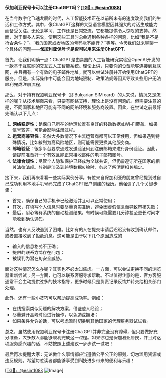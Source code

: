 **保加利亚保号卡可以注册ChatGPT吗？[[TG💪+ @esim1088](https://t.me/s/esim1088)]**

在当今数字化飞速发展的时代，人工智能技术正在以前所未有的速度改变我们的生活和工作方式。其中，像ChatGPT这样的大型语言模型因其强大的对话生成能力而备受关注。无论是学习、工作还是日常交流，它都能提供令人惊叹的支持。然而，对于很多人来说，使用这些工具时总会遇到各种各样的问题，比如“我是不是符合条件？”、“我的国家或者地区的号码能不能行？”等等。今天我们就来聊聊一个具体的问题——**保加利亚保号卡是否可以用来注册ChatGPT**。

首先，让我们明确一点：ChatGPT是由美国的人工智能研究实验室OpenAI开发的一款基于互联网的交互式人工智能系统。理论上讲，只要你的设备能够连接到互联网，并且拥有一个有效的电子邮件地址，就可以尝试注册并开始使用ChatGPT的服务。但是，实际操作中可能会因为地域限制、政策法规等因素导致某些用户无法顺利完成注册流程。

那么，对于持有保加利亚保号卡（即Bulgarian SIM card）的人来说，情况又是怎样的呢？从技术层面来看，只要有网络支持，理论上是没有问题的。但需要注意的是，不同国家和地区可能有不同的网络环境和服务商设置。因此，在尝试之前最好先确认以下几点：

1. **网络稳定性**：确保自己所在的地理位置有良好的移动数据或Wi-Fi覆盖。如果信号较差，可能会影响注册过程。
2. **运营商兼容性**：虽然大多数情况下主流运营商都可以正常使用，但如果遇到特殊情况，比如被列为高风险地区，则可能需要更换其他服务商。
3. **邮箱验证**：很多平台要求通过发送验证码到注册邮箱来进行身份验证。因此，请提前准备好一个有效且能正常接收邮件的电子邮箱账号。
4. **法律合规性**：尽管个人隐私保护已经成为全球共识，但仍需遵守所在国家的相关法律法规。特别是涉及到跨境数据传输时，务必了解清楚相关规定。

接下来，我们再来看看一些实际案例分享。有位来自保加利亚的朋友曾经提到过自己成功利用本地手机号码完成了ChatGPT账户创建的经历。他强调了几个关键步骤：
- 首先，确保自己的手机卡已经激活并且可以正常使用；
- 其次，在填写个人信息时要尽量真实准确，避免因虚假信息而导致审核失败；
- 最后，耐心等待系统的自动检测结果。有时候可能需要几分钟甚至更长时间才能收到确认通知。

当然，也有人反映遇到了困难。比如有的人在提交申请后迟迟没有收到确认邮件，或者直接收到了拒绝消息。这可能是由于以下几个原因造成的：
- 输入的信息格式不正确；
- 提供的联系方式存在问题；
- 被误判为潜在的安全威胁。

面对这种情况怎么办呢？其实也不必太过焦虑。一方面，可以尝试更换不同的浏览器重新尝试；另一方面，也可以联系客服寻求帮助。不过值得注意的是，官方客服通常不会主动提供过多的技术指导，更多时候只是负责记录反馈并转交给相关部门处理。

此外，还有一些小技巧可以帮助提高成功率。例如：
- 在线搜索类似问题的解决方案，借鉴他人经验；
- 尽量避开高峰时段进行操作，以免造成拥堵；
- 如果条件允许的话，可以考虑暂时切换到其他国家的代理服务器试试看。

总之，虽然使用保加利亚保号卡注册ChatGPT并非完全没有障碍，但只要做好充分准备，大多数人都能够顺利完成这一过程。如果你也是保加利亚居民，并且对这项服务感兴趣的话，不妨按照上述建议一步步试一试吧！

最后再次提醒大家：无论做什么事情都应当遵循公平公正的原则，切勿滥用资源或违反规则。希望每位读者都能够享受到科技进步带来的便利与乐趣！

[[TG💪+ @esim1088](https://t.me/s/esim1088) ![Image](https://i.postimg.cc/4NQfJmqS/Snipaste-2025-05-13-00-14-12.png)]